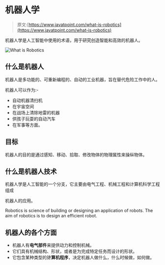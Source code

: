 # 机器人学

> 原文:[https://www.javatpoint.com/what-is-robotics](https://www.javatpoint.com/what-is-robotics)

机器人学是人工智能中使用的术语，用于研究创造智能和高效的机器人。

![What is Robotics](../Images/ce0aba1d67417876cffd9a282dbc1796.png)

## 什么是机器人

机器人是多功能的、可重新编程的、自动的工业机器，旨在替代危险工作中的人。

机器人可以作为:-

*   自动机器清扫机
*   在宇宙空间
*   在战场上清除地雷的机器
*   供孩子玩耍的自动汽车
*   在军事等方面。

## 目标

机器人的目的是通过感知、移动、拾取、修改物体的物理属性来操纵物体。

## 什么是机器人技术

机器人学是人工智能的一个分支，它主要由电气工程、机械工程和计算机科学工程组成

机器人的应用。

Robotics is science of building or designing an application of robots. The aim of robotics is to design an efficient robot.

## 机器人的各个方面

*   机器人有**电气部件**来提供动力和控制机械。
*   它们具有机械结构、形状，或者是为完成特定任务而设计的形状。
*   它包含某种类型的**计算机程序**，决定机器人做什么，什么时候做，如何做。